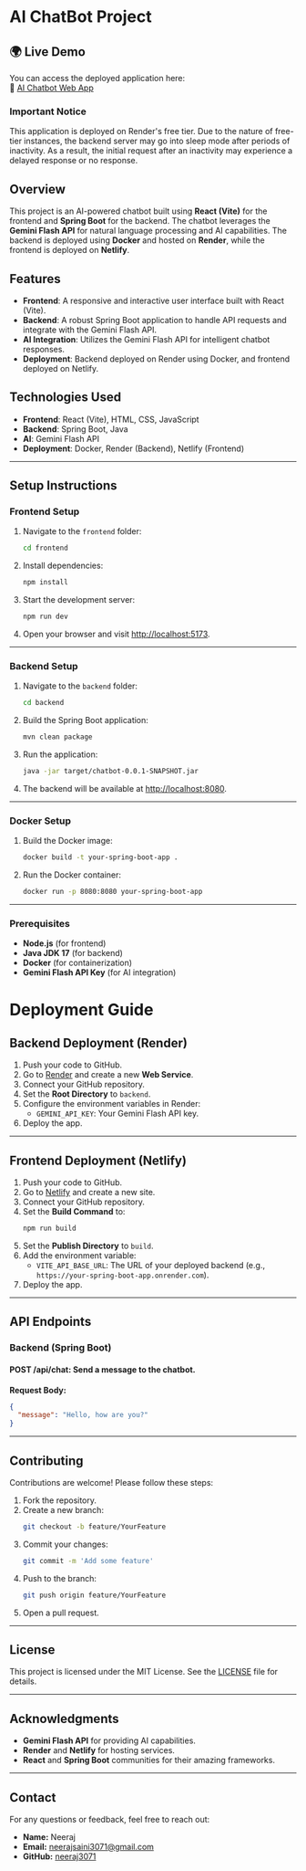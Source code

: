 # AI ChatBot Project

## 🌍 Live Demo

You can access the deployed application here:  
🔗 [AI Chatbot Web App](https://myaichatbot-springboot.netlify.app/)

### Important Notice

This application is deployed on Render's free tier. Due to the nature of free-tier instances, the backend server may go into sleep mode after periods of inactivity. As a result, the initial request after an inactivity may experience a delayed response or no response.


## Overview
This project is an AI-powered chatbot built using **React (Vite)** for the frontend and **Spring Boot** for the backend. The chatbot leverages the **Gemini Flash API** for natural language processing and AI capabilities. The backend is deployed using **Docker** and hosted on **Render**, while the frontend is deployed on **Netlify**.

## Features
- **Frontend**: A responsive and interactive user interface built with React (Vite).
- **Backend**: A robust Spring Boot application to handle API requests and integrate with the Gemini Flash API.
- **AI Integration**: Utilizes the Gemini Flash API for intelligent chatbot responses.
- **Deployment**: Backend deployed on Render using Docker, and frontend deployed on Netlify.

## Technologies Used
- **Frontend**: React (Vite), HTML, CSS, JavaScript
- **Backend**: Spring Boot, Java
- **AI**: Gemini Flash API
- **Deployment**: Docker, Render (Backend), Netlify (Frontend)


---

## Setup Instructions

### Frontend Setup
1. Navigate to the `frontend` folder:
   ```bash
   cd frontend
   ```
2. Install dependencies:
   ```bash
   npm install
   ```
3. Start the development server:
   ```bash
   npm run dev
   ```
4. Open your browser and visit [http://localhost:5173](http://localhost:5173).

---

### Backend Setup
1. Navigate to the `backend` folder:
   ```bash
   cd backend
   ```
2. Build the Spring Boot application:
   ```bash
   mvn clean package
   ```
3. Run the application:
   ```bash
   java -jar target/chatbot-0.0.1-SNAPSHOT.jar
   ```
4. The backend will be available at [http://localhost:8080](http://localhost:8080).

---

### Docker Setup
1. Build the Docker image:
   ```bash
   docker build -t your-spring-boot-app .
   ```
2. Run the Docker container:
   ```bash
   docker run -p 8080:8080 your-spring-boot-app
   ```

---
### Prerequisites
- **Node.js** (for frontend)
- **Java JDK 17** (for backend)
- **Docker** (for containerization)
- **Gemini Flash API Key** (for AI integration)

# Deployment Guide

## Backend Deployment (Render)
1. Push your code to GitHub.
2. Go to [Render](https://render.com/) and create a new **Web Service**.
3. Connect your GitHub repository.
4. Set the **Root Directory** to `backend`.
5. Configure the environment variables in Render:
   - `GEMINI_API_KEY`: Your Gemini Flash API key.
6. Deploy the app.

---

## Frontend Deployment (Netlify)
1. Push your code to GitHub.
2. Go to [Netlify](https://www.netlify.com/) and create a new site.
3. Connect your GitHub repository.
4. Set the **Build Command** to:
   ```sh
   npm run build
   ```
5. Set the **Publish Directory** to `build`.
6. Add the environment variable:
   - `VITE_API_BASE_URL`: The URL of your deployed backend (e.g., `https://your-spring-boot-app.onrender.com`).
7. Deploy the app.

---

## API Endpoints

### Backend (Spring Boot)
#### **POST /api/chat**: Send a message to the chatbot.

**Request Body:**
```json
{
  "message": "Hello, how are you?"
}
```

---


## Contributing
Contributions are welcome! Please follow these steps:
1. Fork the repository.
2. Create a new branch:
   ```sh
   git checkout -b feature/YourFeature
   ```
3. Commit your changes:
   ```sh
   git commit -m 'Add some feature'
   ```
4. Push to the branch:
   ```sh
   git push origin feature/YourFeature
   ```
5. Open a pull request.

---

## License
This project is licensed under the MIT License. See the [LICENSE](LICENSE) file for details.

---

## Acknowledgments
- **Gemini Flash API** for providing AI capabilities.
- **Render** and **Netlify** for hosting services.
- **React** and **Spring Boot** communities for their amazing frameworks.

---

## Contact
For any questions or feedback, feel free to reach out:
- **Name:** Neeraj  
- **Email:** neerajsaini3071@gmail.com
- **GitHub:** [neeraj3071](https://github.com/neeraj3071)  
